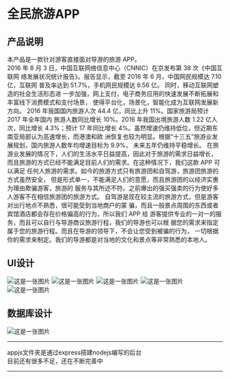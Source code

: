 # 全民旅游APP 
## 产品说明  
  本产品是一款针对游客直接面对导游的旅游 APP。  
  2016 年 8 月 3 日，中国互联网络信息中心（CNNIC）在京发布第 38 次《中国互联网
络发展状况统计报告》。报告显示，截至 2016 年 6 月，中国网民规模达 7.10 亿，互联网
普及率达到 51.7%，手机网民规模达 6.56 亿。 同时，移动互联网塑造的社会生活形态进
一步加强，网上支付，电子商务应用的快速发展不断拓展和丰富线下消费模式和支付场景，
使得平台化，场景化，智能化成为互联网发展新方向。 
2016 年我国国内旅游人次 44.4 亿，同比上升 11%。国家旅游局预计 2017 年全年国内
旅游人数同比增长 10%。2016 年我国出境旅游人数 1.22 亿人次，同比增长 4.3%；预计
17 年同比增长 4%。虽然增速仍维持低位，但近期东南亚局部认为高速增长，而港澳和欧
洲恢复也较为明显。根据“十三五”旅游业发展规划，国内旅游人数年均增速目标为 9.9%，
未来五年仍维持平稳增长。 
在旅游业发展的情况下，人们的生活水平日益提高，因此对于旅游的需求日益增长，
而且旅游的方式已经不能满足目前人们的需求。在这种情况下，我们这款 APP 可以满足
任何人旅游的需求。如今的旅游方式只有旅游团和自驾游，旅游团旅游的方式虽然安全，
但是形式单一，不能满足人们的意愿，而且旅游团的以经济实惠为理由欺骗游客，旅游的
服务与其所述不符。之前爆出的强买强卖的行为使好多人游客不在相信旅游团的旅游方式。
自驾游是现在较主流的旅游方式，但是游客对出行地点不熟悉，很可能受到当地商户的蒙
骗，而且一般景点周围的东西或者宾馆酒店都会存在价格偏高的行为，所以我们 APP 给
游客提供专业的一对一的服务，而且可以自行与导游商议旅游行程，我们的导游也可以根
据您的需求来指定属于您的旅游行程。而且在导游的领导下，不会让您受到被骗的行为，
一切根据你的需求来制定。我们的导游都是对当地的文化和景点等非常熟悉的本地人。
## UI设计 
![这是一张图片](http://140.143.133.139/resume/img2/four.jpg) 
![这是一张图片](http://140.143.133.139/resume/img2/one.jpg) 
![这是一张图片](http://140.143.133.139/resume/img2/two.jpg) 
![这是一张图片](http://140.143.133.139/resume/img2/three.png) 
![这是一张图片](http://140.143.133.139/resume/img2/five.png) 
## 数据库设计
![这是一张图片](http://140.143.133.139/resume/img2/six.png) 


***
appjs文件夹是通过express搭建nodejs编写的后台  
目前还有很多不足，还在不断完善中
***
